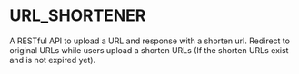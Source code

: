 # URL_SHORTENER

A RESTful API to upload a URL and response with a shorten url.
Redirect to original URLs while users upload a shorten URLs (If the shorten URLs exist and is not expired yet).

